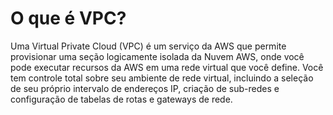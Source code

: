 # O que é VPC?

Uma Virtual Private Cloud (VPC) é um serviço da AWS que permite provisionar uma seção logicamente isolada da Nuvem AWS, onde você pode executar recursos da AWS em uma rede virtual que você define. Você tem controle total sobre seu ambiente de rede virtual, incluindo a seleção de seu próprio intervalo de endereços IP, criação de sub-redes e configuração de tabelas de rotas e gateways de rede.